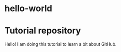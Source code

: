 # hello-world
Tutorial repository
=====================
Hello!
I am doing this tutorial to learn a bit about GitHub.
